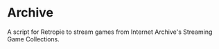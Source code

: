 # Archive
A script for Retropie to stream games from Internet Archive's Streaming Game Collections.
